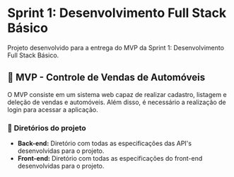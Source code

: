 # **Sprint 1: Desenvolvimento Full Stack Básico**
Projeto desenvolvido para a entrega do MVP da Sprint 1: Desenvolvimento Full Stack Básico.

## 🚗 **MVP - Controle de Vendas de Automóveis**

 O MVP consiste em um sistema web capaz de realizar cadastro, listagem e deleção de vendas e automóveis. Além disso, é necessário a realização de login para acessar a aplicação.

### 📁 **Diretórios do projeto**
  * **Back-end:** Diretório com todas as especificações das API's desenvolvidas para o projeto.
  * **Front-end:** Diretório com todas as especificações do front-end desenvolvidas para o projeto.